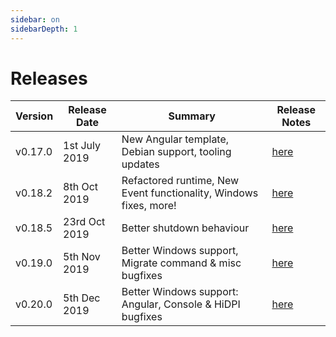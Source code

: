 ```yaml
---
sidebar: on
sidebarDepth: 1
---
```


# Releases 

| Version  | Release Date   |                   Summary               | Release Notes |
| -------- | -------------- | --------------------------------------- | ------------- |
| v0.17.0  | 1st July 2019  | New Angular template, Debian support, tooling updates  | [here](./v0.17.0.md) |
| v0.18.2  | 8th Oct 2019 | Refactored runtime, New Event functionality, Windows fixes, more!  | [here](./v0.18.2.md) |
| v0.18.5  | 23rd Oct 2019 | Better shutdown behaviour  | [here](./v0.18.5.md) |
| v0.19.0  | 5th Nov 2019 | Better Windows support, Migrate command & misc bugfixes  | [here](./v0.19.0.md) |
| v0.20.0  | 5th Dec 2019 | Better Windows support: Angular, Console & HiDPI bugfixes  | [here](./v0.20.0.mds) |